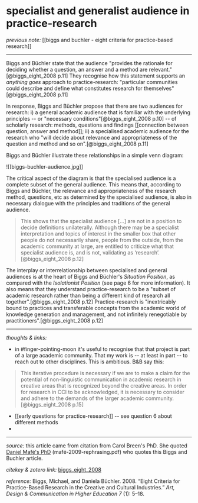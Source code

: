 # specialist and generalist audience in practice-research

_previous note:_ [[biggs and buchler - eight criteria for practice-based research]]

---

Biggs and Büchler state that the audience "provides the rationale for deciding whether a question, an answer and a method are relevant."[@biggs_eight_2008 p.11] They recognise how this statement supports an _anything goes_ approach to practice-research: "particular communities could describe and define what constitutes research for themselves"[@biggs_eight_2008 p.11]

In response, Biggs and Büchler propose that there are two audiences for research: i) a general academic audience that is familiar with the underlying principles -- or "necessary conditions"[@biggs_eight_2008 p.10] -- of scholarly research: methods, questions and findings [[connection between question, answer and method]]; ii) a specialised academic audience for the research who "will decide about relevance and appropriateness of the question and method and so on".[@biggs_eight_2008 p.11]

Biggs and Büchler illustrate these relationships in a simple venn diagram:

![[biggs-buchler-audience.jpg]]

The critical aspect of the diagram is that the specialised audience is a complete subset of the general audience. This means that, according to Biggs and Büchler, the relevance and appropriateness of the research method, questions, etc as determined by the specialised audience, is also in necessary dialogue with the principles and traditions of the general audience.

>This shows that the specialist audience [...] are not in a position to decide definitions unilaterally. Although there may be a specialist interpretation and topics of interest in the smaller box that other people do not necessarily share, people from the outside, from the academic community at large, are entitled to criticize what that specialist audience is, and is not, validating as ‘research’.[@biggs_eight_2008 p.12]

The interplay or interrelationship between specialised and general audiences is at the heart of Biggs and Büchler's _Situation Position_, as compared with the _Isolationist Position_ (see page 6 for more information). It also means that they understand practice-research to be a "subset of academic research rather than being a different kind of research all together".[@biggs_eight_2008 p.12] Practice-research is "inextricably bound to practices and transferable concepts from the academic world of knowledge generation and management, and not infinitely renegotiable by practitioners".[@biggs_eight_2008 p.12]


---

_thoughts & links:_

- in #finger-pointing-moon it's useful to recognise that that project is part of a large academic community. That my work is -- at least in part -- to reach out to other disciplines. This is ambitious. B&B say this:

>This iterative procedure is necessary if we are to make a claim for the potential of non-linguistic communication in academic research in creative areas that is recognized beyond the creative areas. In order for research in CCI to be acknowledged, it is necessary to consider and adhere to the demands of the larger academic community.[@biggs_eight_2008 p.15]

- [[early questions for practice-research]] -- see question 6 about different methods
- 


---

_source:_ this article came from citation from Carol Breen's PhD. She quoted [Daniel Mafé's PhD](hook://file/qcEJAzdZb?p=QWN0aW9uLzIwMjAwNzE0IC0gZG9jcyB0byBwcm9jZXNz&n=mafe%CC%81-2009-rephrasing.pdf) (mafé-2009-rephrasing.pdf) who quotes this Biggs and Buchler article. 

_citekey & zotero link:_ [biggs_eight_2008](zotero://select/items/1_A2UEBPJN)

_reference:_ Biggs, Michael, and Daniela Büchler. 2008. “Eight Criteria for Practice-Based Research in the Creative and Cultural Industries.” _Art, Design & Communication in Higher Education 7_ (1): 5–18.



